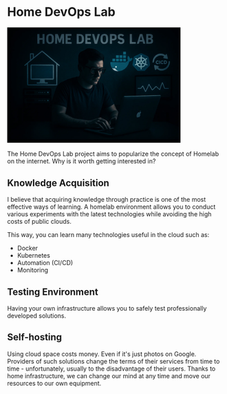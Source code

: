 # Home DevOps Lab
<img src="media/homedevops.webp" alt="A man sitting in front of the laptop" width="80%">

The Home DevOps Lab project aims to popularize the concept of Homelab on the internet. Why is it worth getting interested in?

## Knowledge Acquisition
I believe that acquiring knowledge through practice is one of the most effective ways of learning. A homelab environment allows you to conduct various experiments with the latest technologies while avoiding the high costs of public clouds.

This way, you can learn many technologies useful in the cloud such as:
* Docker
* Kubernetes
* Automation (CI/CD)
* Monitoring

## Testing Environment
Having your own infrastructure allows you to safely test professionally developed solutions.

## Self-hosting
Using cloud space costs money. Even if it's just photos on Google. Providers of such solutions change the terms of their services from time to time - unfortunately, usually to the disadvantage of their users. Thanks to home infrastructure, we can change our mind at any time and move our resources to our own equipment.
